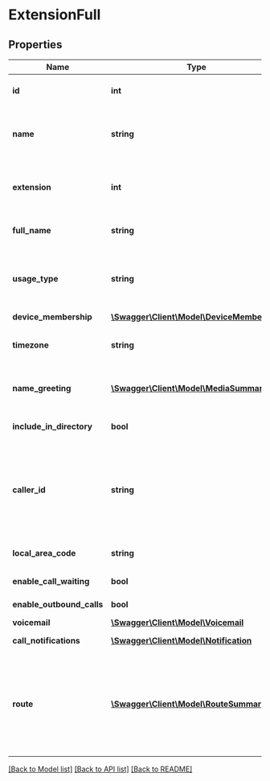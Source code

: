 # ExtensionFull

## Properties
Name | Type | Description | Notes
------------ | ------------- | ------------- | -------------
**id** | **int** | ID of the extension. This is the internal Phone.com ID, not the extension number callers may dial. | [optional] 
**name** | **string** | User-supplied name for the extension. On POST, leaving this empty will result in an auto-generated value. On PUT, this field is required. | [optional] 
**extension** | **int** | Extension number that callers may dial. On POST, leaving this empty will result in an auto-generated value. On PUT, this field is required. | [optional] 
**full_name** | **string** | Full name of the individual or department to which this extension is assigned | [optional] 
**usage_type** | **string** | Can be \&quot;limited\&quot; or \&quot;unlimited\&quot;. In most cases, changing this will affect your monthly bill. Please see our Control Panel or contact Customer Service for pricing. | [optional] 
**device_membership** | [**\Swagger\Client\Model\DeviceMembership**](DeviceMembership.md) |  | [optional] 
**timezone** | **string** | Time zone. Can be in any commonly recognized format, such as \&quot;America/Los_Angeles\&quot;. | [optional] 
**name_greeting** | [**\Swagger\Client\Model\MediaSummary**](MediaSummary.md) | Greeting that communicates the extension&#39;s name. Output is a Greeting Summary Object. Input must be a Greeting Lookup Object. | [optional] 
**include_in_directory** | **bool** | Whether this extension should be included in the dial-by-name directory for this account. Boolean. | [optional] 
**caller_id** | **string** | Phone number to use as Caller ID for outgoing calls. Must be a phone number belonging to this account, or one of any additional authorized phone numbers. You can use our List Caller Ids service to see a current list. To unassign, you may set this to \&quot;private\&quot;, NULL, or an empty string. | [optional] 
**local_area_code** | **string** | For outbound calls, this is the North American area code that this extension is calling from. | [optional] 
**enable_call_waiting** | **bool** | Whether Call Waiting is enabled. Boolean. Default is TRUE. | [optional] 
**enable_outbound_calls** | **bool** | Whether outgoing calls are enabled. Boolean. Default is TRUE. | [optional] 
**voicemail** | [**\Swagger\Client\Model\Voicemail**](Voicemail.md) |  | [optional] 
**call_notifications** | [**\Swagger\Client\Model\Notification**](Notification.md) | Call Notifications Object. See below for details. | [optional] 
**route** | [**\Swagger\Client\Model\RouteSummary**](RouteSummary.md) | Route which will handle incoming voice and fax calls. Only valid on PUT requests, not POST. Output is a Route Summary Object if the route is named, otherwise the Full Route Object will be shown. Input must be a Route Lookup Object pointing to a named route. Route must belong to this extension already. | [optional] 

[[Back to Model list]](../README.md#documentation-for-models) [[Back to API list]](../README.md#documentation-for-api-endpoints) [[Back to README]](../README.md)


